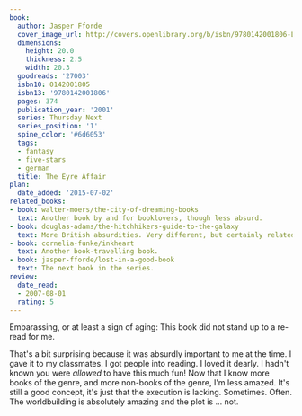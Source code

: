 ```yaml
---
book:
  author: Jasper Fforde
  cover_image_url: http://covers.openlibrary.org/b/isbn/9780142001806-L.jpg
  dimensions:
    height: 20.0
    thickness: 2.5
    width: 20.3
  goodreads: '27003'
  isbn10: 0142001805
  isbn13: '9780142001806'
  pages: 374
  publication_year: '2001'
  series: Thursday Next
  series_position: '1'
  spine_color: '#6d6053'
  tags:
  - fantasy
  - five-stars
  - german
  title: The Eyre Affair
plan:
  date_added: '2015-07-02'
related_books:
- book: walter-moers/the-city-of-dreaming-books
  text: Another book by and for booklovers, though less absurd.
- book: douglas-adams/the-hitchhikers-guide-to-the-galaxy
  text: More British absurdities. Very different, but certainly related.
- book: cornelia-funke/inkheart
  text: Another book-travelling book.
- book: jasper-fforde/lost-in-a-good-book
  text: The next book in the series.
review:
  date_read:
  - 2007-08-01
  rating: 5
---
```


Embarassing, or at least a sign of aging: This book did not stand up to a re-read for me.

That's a bit surprising because it was absurdly important to me at the time. I gave it to my classmates. I got people
into reading. I loved it dearly. I hadn't known you were *allowed* to have this much fun! Now that I know more books of
the genre, and more non-books of the genre, I'm less amazed. It's still a good concept, it's just that the execution is
lacking. Sometimes. Often. The worldbuilding is absolutely amazing and the plot is … not.
